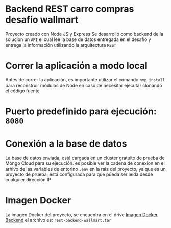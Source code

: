 # Backend REST carro compras desafío wallmart
Proyecto creado con Node JS y Express
Se desarrolló como backend de la solucion un  ```` API ```` el cual lee la base de datos entregada en el desafío y entrega la información utilizando la arquitectura ```` REST ````

# Correr la aplicación a modo local
Antes de correr la aplicación, es importante utilizar el comando  ```nmp install``` para reconstruir módulos de Node en caso de necesitar ejecutar clonando el código fuente

# Puerto predefinido para ejecución:  ```` 8080 ````

# Conexión a la base de datos

La base de datos enviada, está cargada en un cluster gratuito de prueba de Mongo Cloud para su ejecución.
es posible ver la cadena de conexion en el arhivo de las variables de entorino ```` .env ```` en la raiz del proyecto, ya que es un proyecto de prueba, está configurada para que púeda ser leída desde cualquier dirección IP

# Imagen Docker
La imagen Docker del proyecto, se encuentra en el drive  [Imagen Docker Backend](https://drive.google.com/drive/folders/1idaPXzQ5JucgwpO9JmoqhgIRJ76r9VKR?usp=sharing)  el archivo es:  ```` rest-backend-wallmart.tar ````
 
 
